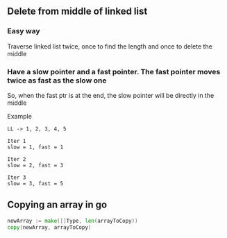## Delete from middle of linked list

### Easy way
Traverse linked list twice, once to find the length and once to delete the middle

### Have a slow pointer and a fast pointer. The fast pointer moves twice as fast as the slow one

So, when the fast ptr is at the end, the slow pointer will be directly in the middle


Example


```
LL -> 1, 2, 3, 4, 5

Iter 1
slow = 1, fast = 1

Iter 2
slow = 2, fast = 3

Iter 3
slow = 3, fast = 5
```

## Copying an array in go

```go
newArray := make([]Type, len(arrayToCopy))
copy(newArray, arrayToCopy)
```

